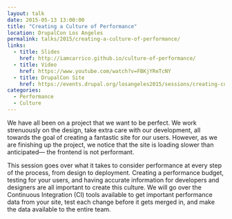 ```yaml
---
layout: talk
date: 2015-05-13 13:00:00
title: "Creating a Culture of Performance"
location: DrupalCon Los Angeles
permalink: talks/2015/creating-a-culture-of-performance/
links:
  - title: Slides
    href: http://iamcarrico.github.io/culture-of-performance/
  - title: Video
    href: https://www.youtube.com/watch?v=FBKjYReTcNY
  - title: DrupalCon Site
    href: https://events.drupal.org/losangeles2015/sessions/creating-culture-performance
categories:
  - Performance
  - Culture
---
```


We have all been on a project that we want to be perfect. We work strenuously on the design, take extra care with our development, all towards the goal of creating a fantastic site for our users. However, as we are finishing up the project, we notice that the site is loading slower than anticipated— the frontend is not performant.

This session goes over what it takes to consider performance at every step of the process, from design to deployment. Creating a performance budget, testing for your users, and having accurate information for developers and designers are all important to create this culture. We will go over the Continuous Integration (CI) tools available to get important performance data from your site, test each change before it gets merged in, and make the data available to the entire team.
